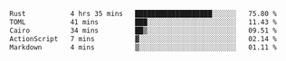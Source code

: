 <!--START_SECTION:waka-->

```txt
Rust           4 hrs 35 mins   ███████████████████░░░░░░   75.80 %
TOML           41 mins         ███░░░░░░░░░░░░░░░░░░░░░░   11.43 %
Cairo          34 mins         ██▒░░░░░░░░░░░░░░░░░░░░░░   09.51 %
ActionScript   7 mins          ▓░░░░░░░░░░░░░░░░░░░░░░░░   02.14 %
Markdown       4 mins          ▒░░░░░░░░░░░░░░░░░░░░░░░░   01.11 %
```

<!--END_SECTION:waka-->